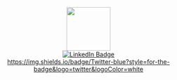 <div id="header" align="center">
  <img src="https://media.giphy.com/media/M9gbBd9nbDrOTu1Mqx/giphy.gif" width="100"/>
     <div id="badges">
  <a href="https://www.linkedin.com/in/dmitriy-poteryaev-a90106244/">
    <img src="https://img.shields.io/badge/LinkedIn-blue?style=for-the-badge&logo=linkedin&logoColor=white" alt="LinkedIn Badge"/>
</div>
       https://img.shields.io/badge/Twitter-blue?style=for-the-badge&logo=twitter&logoColor=white
   <div id="badges">
  <a href="https://freelance.habr.com/freelancers/Dmitriy_Poteryaev42">
    <img src=""https://img.shields.io/badge/Headhunter-red?style=for-the-badge&logo=headhunter&logoColor=white""/>
</div>

</div>
